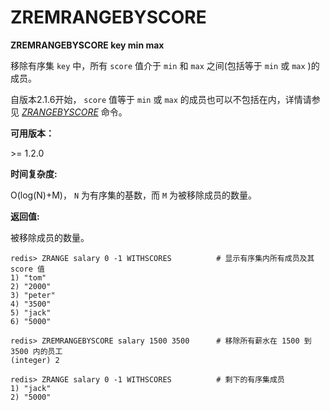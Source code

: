 
# ZREMRANGEBYSCORE

**ZREMRANGEBYSCORE key min max**

移除有序集 `key` 中，所有 `score` 值介于 `min` 和 `max` 之间(包括等于 `min` 或 `max` )的成员。

自版本2.1.6开始， `score` 值等于 `min` 或 `max` 的成员也可以不包括在内，详情请参见 [_ZRANGEBYSCORE_](zrangebyscore.html#zrangebyscore) 命令。

**可用版本：**

&gt;= 1.2.0

**时间复杂度:**

O(log(N)+M)， `N` 为有序集的基数，而 `M` 为被移除成员的数量。

**返回值:**

被移除成员的数量。

```
redis> ZRANGE salary 0 -1 WITHSCORES          # 显示有序集内所有成员及其 score 值
1) "tom"
2) "2000"
3) "peter"
4) "3500"
5) "jack"
6) "5000"

redis> ZREMRANGEBYSCORE salary 1500 3500      # 移除所有薪水在 1500 到 3500 内的员工
(integer) 2

redis> ZRANGE salary 0 -1 WITHSCORES          # 剩下的有序集成员
1) "jack"
2) "5000"

```
